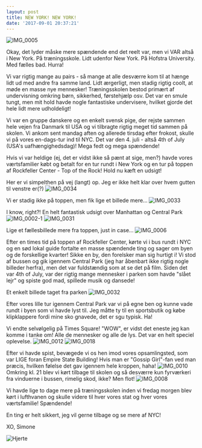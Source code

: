 ```yaml
---
layout: post
title: NEW YORK! NEW YORK!
date: '2017-09-01 20:37:21'
---
```


![IMG_0005](/images/2017/09/IMG_0005.JPG)

Okay, det lyder måske mere spændende end det reelt var, men vi VAR altså i New York. På træningsskole. Lidt udenfor New York. På Hofstra University. Med fælles bad. Hurra!

Vi var rigtig mange au pairs - så mange at alle desværre kom til at hænge lidt ud med andre fra samme land. Lidt ærgerligt, men stadig rigtig coolt, at møde en masse nye mennesker! Træningsskolen bestod primært af undervisning omkring børn, sikkerhed, førstehjælp osv. Det var en smule tungt, men mit hold havde nogle fantastiske undervisere, hvilket gjorde det hele lidt mere udholdeligt!

Vi var en gruppe danskere og en enkelt svensk pige, der rejste sammen hele vejen fra Danmark til USA og vi tilbragte rigtig meget tid sammen på skolen. Vi ankom sent mandag aften og allerede tirsdag efter frokost, skulle vi på vores en-dags-tur ind til NYC. Det var den 4. juli - altså 4th of July (USA's uafhængighedsdag)!
Mega fedt og mega spændende!

Hvis vi var heldige (ej, det er vidst ikke så pænt at sige, men?) havde vores værtsfamilier købt og betalt for en tur rundt i New York og en tur på toppen af Rockfeller Center - Top of the Rock! Hold nu kæft en udsigt! 

Her er vi simpelthen på vej (langt) op. Jeg er ikke helt klar over hvem gutten til venstre er(?)
![IMG_0034](/images/2017/09/IMG_0034.JPG)

Vi er stadig ikke på toppen, men fik lige et billede mere...
![IMG_0033](/images/2017/09/IMG_0033.JPG)

I know, right?! En helt fantastisk udsigt over Manhattan og Central Park
![IMG_0002-1](/images/2017/09/IMG_0002-1.JPG) ![IMG_0031](/images/2017/09/IMG_0031.JPG)

Lige et fællesbillede mere fra toppen, just in case...
![IMG_0006](/images/2017/09/IMG_0006.JPG)

Efter en times tid på toppen af Rockfeller Center, kørte vi i bus rundt i NYC og en sød lokal guide fortalte en masse spændende ting og sager om byen og de forskellige kvarter! Sikke en by, den forelsker man sig hurtigt i!
Vi stod af bussen og gik igennem Central Park (jeg har åbenbart ikke rigtig nogle billeder herfra), men det var fuldstændig som at se det på film. Siden det var 4th of July, var der rigtig mange mennesker i parken som havde "slået lejr" og spiste god mad, spillede musik og dansede! 

Et enkelt billede taget fra parken
![IMG_0032](/images/2017/09/IMG_0032.JPG)

Efter vores lille tur igennem Central Park var vi på egne ben og kunne vade rundt i byen som vi havde lyst til. Jeg måtte ty til en sportsbutik og købe klipklappere fordi mine sko gnavede, det er sgu typisk. Ha! 

Vi endte selvølgelig på Times Square! "WOW", er vidst det eneste jeg kan komme i tanke om! Alle de mennesker og alle de lys. Det var en helt speciel oplevelse. 
![IMG_0012](/images/2017/09/IMG_0012.JPG)
![IMG_0018](/images/2017/09/IMG_0018.JPG)

Efter vi havde spist, bevægede vi os hen imod vores opsamlingsted, som var LIGE foran Empire State Building! Hvis man er "Gossip Girl"-fan ved man præcis, hvilken følelse det gav igennem hele kroppen, haha!
![IMG_0010](/images/2017/09/IMG_0010.JPG)
Omkring kl. 21 blev vi kørt tilbage til skolen og så desværre kun fyrværkeri fra vinduerne i bussen, rimelig skod, ikke? Men flot!
![IMG_0008](/images/2017/09/IMG_0008.JPG)

Vi havde lige to dage mere på træningsskolen inden vi fredag morgen blev kørt i lufthvanen og skulle videre til hver vores stat og hver vores værtsfamilie! Spændende!

En ting er helt sikkert, jeg vil gerne tilbage og se mere af NYC!

XO, Simone 

![Hjerte](/images/2017/09/Hjerte.jpg)



